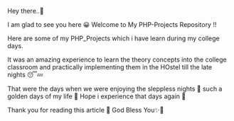 Hey there..👋

I am glad to see you here 😀 Welcome to My PHP-Projects Repository !!

Here are some of my PHP_Projects which i have learn during my college days.

It was an amazing experience to learn the theory concepts into the college classroom and practically implementing them in the HOstel till the late nights 😴💤

That were the days when we were enjoying the sleppless nights 🤕
such a golden days of my life 🤩 Hope i experience that days again 🙂

Thank you for reading this article 🙏
God Bless You✨🙏
